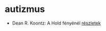 # autizmus

- Dean R. Koontz: A Hold fényénél [részletek](../_details/Dean%20R.%20Koontz.md#id_1074)
